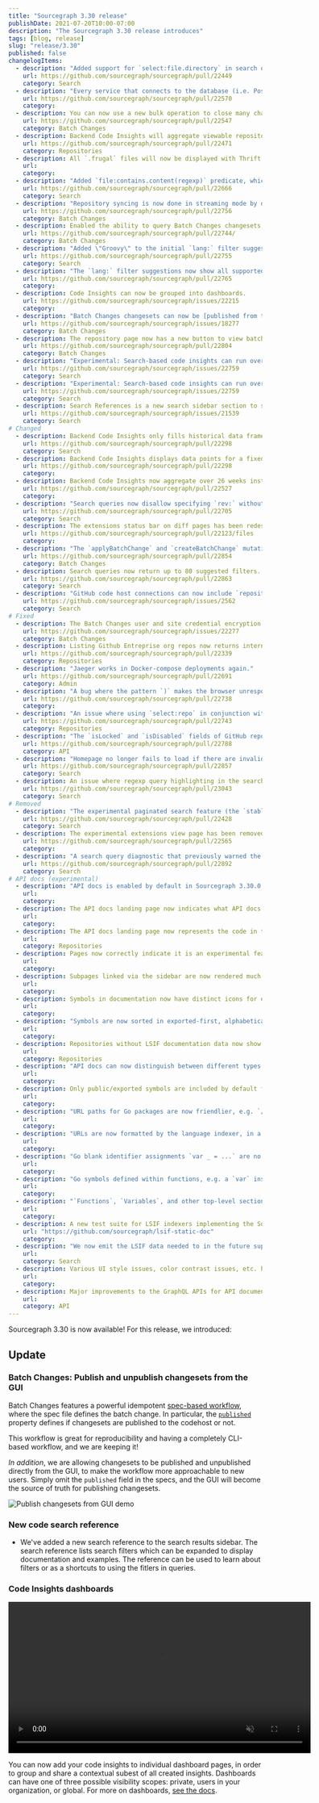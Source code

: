 ```yaml
---
title: "Sourcegraph 3.30 release"
publishDate: 2021-07-20T10:00-07:00
description: "The Sourcegraph 3.30 release introduces"
tags: [blog, release]
slug: "release/3.30"
published: false
changelogItems:
  - description: "Added support for `select:file.directory` in search queries, which returns unique directory paths for results that satisfy the query."
    url: https://github.com/sourcegraph/sourcegraph/pull/22449
    category: Search
  - description: "Every service that connects to the database (i.e. Postgres) now has a \"Database connections\" monitoring section in its Grafana dashboard."
    url: https://github.com/sourcegraph/sourcegraph/pull/22570
    category:
  - description: You can now use a new bulk operation to close many changesets at once in Batch Changes.
    url: https://github.com/sourcegraph/sourcegraph/pull/22547
    category: Batch Changes
  - description: Backend Code Insights will aggregate viewable repositories based on the authenticated user.
    url: https://github.com/sourcegraph/sourcegraph/pull/22471
    category: Repositories
  - description: All `.frugal` files will now be displayed with Thrift syntax highlighting.
    url:
    category:
  - description: "Added `file:contains.content(regexp)` predicate, which filters only to files that contain matches of the given pattern."
    url: https://github.com/sourcegraph/sourcegraph/pull/22666
    category: Search
  - description: "Repository syncing is now done in streaming mode by default. Customers with many repositories should notice code host updates much faster, with repo-updater consuming less memory. Using the previous batch mode can be done by setting the `ENABLE_STREAMING_REPOS_SYNCER` environment variable to `false` in `repo-updater`. That environment variable will be deleted in the next release."
    url: https://github.com/sourcegraph/sourcegraph/pull/22756
    category: Batch Changes
  - description: Enabled the ability to query Batch Changes changesets, changesets stats, and file diff stats for an individual repository via the Sourcegraph GraphQL API.
    url: https://github.com/sourcegraph/sourcegraph/pull/22744/
    category: Batch Changes
  - description: "Added \"Groovy\" to the initial `lang:` filter suggestions in the search bar."
    url: https://github.com/sourcegraph/sourcegraph/pull/22755
    category: Search
  - description: "The `lang:` filter suggestions now show all supported, matching languages as the user types a language name."
    url: https://github.com/sourcegraph/sourcegraph/pull/22765
    category:
  - description: Code Insights can now be grouped into dashboards.
    url: https://github.com/sourcegraph/sourcegraph/issues/22215
    category:
  - description: "Batch Changes changesets can now be [published from the Sourcegraph UI](https://docs.sourcegraph.com/batch_changes/how-tos/publishing_changesets#within-the-ui)."
    url: https://github.com/sourcegraph/sourcegraph/issues/18277
    category: Batch Changes
  - description: The repository page now has a new button to view batch change changesets created in that specific repository, with a badge indicating how many changesets are currently open.
    url: https://github.com/sourcegraph/sourcegraph/pull/22804
    category: Batch Changes
  - description: "Experimental: Search-based code insights can run over all repositories on the instance. To enable, use the feature flag `\"experimentalFeatures\": { \"codeInsightsAllRepos\": true }`."
    url: https://github.com/sourcegraph/sourcegraph/issues/22759
    category: Search
  - description: "Experimental: Search-based code insights can run over all repositories on the instance. To enable, use the feature flag `\"experimentalFeatures\": { \"codeInsightsAllRepos\": true }` and tick the checkbox in the insight creation/edit UI."
    url: https://github.com/sourcegraph/sourcegraph/issues/22759
    category: Search
  - description: Search References is a new search sidebar section to simplify learning about the available search filters directly where they are used.
    url: https://github.com/sourcegraph/sourcegraph/issues/21539
    category: Search
# Changed
  - description: Backend Code Insights only fills historical data frames that have changed to reduce the number of searches required.
    url: https://github.com/sourcegraph/sourcegraph/pull/22298
    category: Search
  - description: Backend Code Insights displays data points for a fixed 6 months period in 2 week intervals, and will carry observations forward that are missing.
    url: https://github.com/sourcegraph/sourcegraph/pull/22298
    category:
  - description: Backend Code Insights now aggregate over 26 weeks instead of 6 months.
    url: https://github.com/sourcegraph/sourcegraph/pull/22527
    category:
  - description: "Search queries now disallow specifying `rev:` without `repo:`. Note that to search across potentially multiple revisions, a query like `repo:.* rev:\u003crevision\u003e` remains valid."
    url: https://github.com/sourcegraph/sourcegraph/pull/22705
    category: Search
  - description: The extensions status bar on diff pages has been redesigned and now shows information for both the base and head commits.
    url: https://github.com/sourcegraph/sourcegraph/pull/22123/files
    category:
  - description: "The `applyBatchChange` and `createBatchChange` mutations now accept an optional `publicationStates` argument to set the publication state of specific changesets within the batch change. [#22485](https://github.com/sourcegraph/sourcegraph/pull/22485) and"
    url: https://github.com/sourcegraph/sourcegraph/pull/22854
    category: Batch Changes
  - description: Search queries now return up to 80 suggested filters. Previously we returned up to 24.
    url: https://github.com/sourcegraph/sourcegraph/pull/22863
    category: Search
  - description: "GitHub code host connections can now include `repositoryQuery` entries that match more than 1000 repositories from the GitHub search API without requiring the previously document work-around of splitting the query up with `created:` qualifiers, which is now done automatically."
    url: https://github.com/sourcegraph/sourcegraph/issues/2562
    category: Search
# Fixed
  - description: The Batch Changes user and site credential encryption migrators added in Sourcegraph 3.28 could report zero progress when encryption was disabled, even though they had nothing to do. This has been fixed, and progress will now be correctly reported.
    url: https://github.com/sourcegraph/sourcegraph/issues/22277
    category: Batch Changes
  - description: Listing Github Entreprise org repos now returns internal repos as well.
    url: https://github.com/sourcegraph/sourcegraph/pull/22339
    category: Repositories
  - description: "Jaeger works in Docker-compose deployments again."
    url: https://github.com/sourcegraph/sourcegraph/pull/22691
    category: Admin
  - description: "A bug where the pattern `)` makes the browser unresponsive."
    url: https://github.com/sourcegraph/sourcegraph/pull/22738
    category:
  - description: "An issue where using `select:repo` in conjunction with `and` patterns did not yield expected repo results."
    url: https://github.com/sourcegraph/sourcegraph/pull/22743
    category: Repositories
  - description: "The `isLocked` and `isDisabled` fields of GitHub repositories are now fetched correctly from the GraphQL API of GitHub Enterprise instances. Users that rely on the `repos` config in GitHub code host connections should update so that locked and disabled repositories defined in that list are actually skipped."
    url: https://github.com/sourcegraph/sourcegraph/pull/22788
    category: API
  - description: "Homepage no longer fails to load if there are invalid entries in user's search history."
    url: https://github.com/sourcegraph/sourcegraph/pull/22857
    category: Search
  - description: An issue where regexp query highlighting in the search bar would render incorrectly on Firefox.
    url: https://github.com/sourcegraph/sourcegraph/pull/23043
    category: Search
# Removed
  - description: "The experimental paginated search feature (the `stable:` keyword) has been removed, to be replaced with streaming search."
    url: https://github.com/sourcegraph/sourcegraph/pull/22428
    category: Search
  - description: The experimental extensions view page has been removed.
    url: https://github.com/sourcegraph/sourcegraph/pull/22565
    category:
  - description: "A search query diagnostic that previously warned the user when quotes are interpreted literally has been removed. The literal meaning has been Sourcegraph's default search behavior for some time now."
    url: https://github.com/sourcegraph/sourcegraph/pull/22892
    category: Search
# API docs (experimental)
  - description: "API docs is enabled by default in Sourcegraph 3.30.0. It can be disabled by adding `\"apiDocs\": false` to the `experimentalFeatures` section of user settings."
    url:
    category:
  - description: The API docs landing page now indicates what API docs are and provide more info.
    url:
    category:
  - description: The API docs landing page now represents the code in the repository root, instead of an empty page.
    url:
    category: Repositories
  - description: Pages now correctly indicate it is an experimental feature, and include a feedback widget.
    url:
    category:
  - description: Subpages linked via the sidebar are now rendered much better, and have an expandable section.
    url:
    category:
  - description: Symbols in documentation now have distinct icons for e.g. functions/vars/consts/etc.
    url:
    category:
  - description: "Symbols are now sorted in exported-first, alphabetical order."
    url:
    category:
  - description: Repositories without LSIF documentation data now show a friendly error page indicating what languages are supported, how to set it up, etc.
    url:
    category: Repositories
  - description: "API docs can now distinguish between different types of symbols, tests, examples, benchmarks, etc. and whether symbols are public/private - to support filtering in the future."
    url:
    category:
  - description: Only public/exported symbols are included by default for now.
    url:
    category:
  - description: "URL paths for Go packages are now friendlier, e.g. `/-/docs/cmd/frontend/auth` instead of `/-/docs/cmd-frontend-auth`."
    url:
    category:
  - description: "URLs are now formatted by the language indexer, in a way that makes sense for the language, e.g. `#Mocks.CreateUserAndSave` instead of `#ypeMocksCreateUserAndSave` for a Go method `CreateUserAndSave` on type `Mocks`."
    url:
    category:
  - description: "Go blank identifier assignments `var _ = ...` are no longer incorrectly included."
    url:
    category:
  - description: "Go symbols defined within functions, e.g. a `var` inside a `func` scope are no longer incorrectly included."
    url:
    category:
  - description: "`Functions`, `Variables`, and other top-level sections are no longer rendered empty if there are none in that section."
    url:
    category:
  - description: A new test suite for LSIF indexers implementing the Sourcegraph documentation extension to LSIF is available.
    url: "https://github.com/sourcegraph/lsif-static-doc"
    category:
  - description: "We now emit the LSIF data needed to in the future support \"Jump to API docs\" from code views, \"View code\" from API docs, usage examples in API docs, and search indexing."
    url:
    category: Search
  - description: Various UI style issues, color contrast issues, etc. have been fixed.
    url:
    category:
  - description: Major improvements to the GraphQL APIs for API documentation.
    url:
    category: API
---
```


Sourcegraph 3.30 is now available! For this release, we introduced:

## Update

### Batch Changes: Publish and unpublish changesets from the GUI

Batch Changes features a powerful idempotent [spec-based workflow](https://docs.sourcegraph.com/batch_changes/explanations/batch_changes_design), where the spec file defines the batch change. In particular, the [`published`](https://docs.sourcegraph.com/batch_changes/references/batch_spec_yaml_reference#changesettemplate-published) property defines if changesets are published to the codehost or not.

This workflow is great for reproducibility and having a completely CLI-based workflow, and we are keeping it!

_In addition_, we are allowing changesets to be published and unpublished directly from the GUI, to make the workflow more approachable to new users. Simply omit the `published` field in the specs, and the GUI will become the source of truth for publishing changesets.

<img src="https://storage.googleapis.com/sourcegraph-assets/blog/3.30/publish-from-gui.gif" alt="Publish changesets from GUI demo" />

### New code search reference

* We've added a new search reference to the search results sidebar. The search reference lists search filters which can be expanded to display documentation and examples. The reference can be used to learn about filters or as a shortcuts to using the fitlers in queries. 

<!--TODO a small GIF a user clicking a repo: filter and using autocomplete to resolve github.com\/sourcegraph/sourcgraph$ -->

### Code Insights dashboards 

<p><video autoplay loop muted playsinline style="width:600px">
  <source src="https://sourcegraphstatic.com/blog/3.30/insights_dashboards.mp4" type="video/mp4">
 </video></p>

You can now add your code insights to individual dashboard pages, in order to group and share a contextual subest of all created insights. Dashboards can have one of three possible visibility scopes: private, users in your organization, or global. For more on dashboards, [see the docs](TODO_ADD_DOCS_LINK). 
